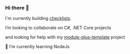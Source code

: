### Hi there 👋

I'm currently building [checklists](https://github.com/faridprogrammer/checklists).

I’m looking to collaborate on C#, .NET Core projects 

and looking for help with my [module-plus-template](https://github.com/faridprogrammer/module-plus-template) project

🌱 I’m currently learning NodeJs

<!--
**faridprogrammer/faridprogrammer** is a ✨ _special_ ✨ repository because its `README.md` (this file) appears on your GitHub profile.

Here are some ideas to get you started:

- 🔭 I’m currently working on ...
- 🌱 I’m currently learning ...
- 👯 I’m looking to collaborate on ...
- 🤔 I’m looking for help with ...
- 💬 Ask me about ...
- 📫 How to reach me: ...
- 😄 Pronouns: ...
- ⚡ Fun fact: ...
-->
